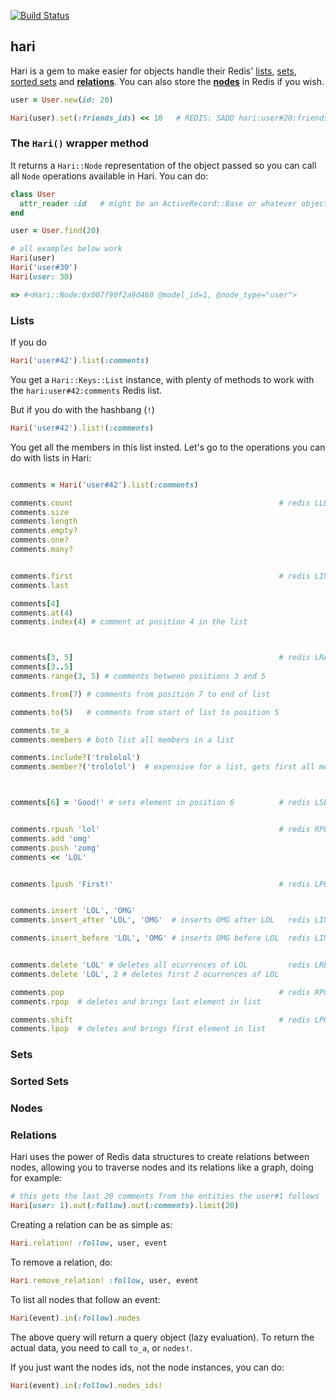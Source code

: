[![Build Status](https://travis-ci.org/Clubjudge/hari.png?branch=master)](https://travis-ci.org/Clubjudge/hari)

## hari

Hari is a gem to make easier for objects handle their Redis' [lists](https://github.com/Clubjudge/hari#lists), [sets](https://github.com/Clubjudge/hari#sets), [sorted sets](https://github.com/Clubjudge/hari#sorted_sets) and [**relations**](https://github.com/Clubjudge/hari#relations). You can also store the [**nodes**](https://github.com/Clubjudge/hari#nodes) in Redis if you wish.

```ruby
user = User.new(id: 20)

Hari(user).set(:friends_ids) << 10   # REDIS: SADD hari:user#20:friends_ids 10
```

### The `Hari()` wrapper method

It returns a `Hari::Node` representation of the object passed so you can call all `Node` operations available in Hari. You can do:

```ruby
class User
  attr_reader :id   # might be an ActiveRecord::Base or whatever object responds to #id
end

user = User.find(20)

# all examples below work
Hari(user)
Hari('user#30')
Hari(user: 30)

=> #<Hari::Node:0x007f90f2a9d460 @model_id=1, @node_type="user">
```

### Lists

If you do

```ruby
Hari('user#42').list(:comments)
```

You get a `Hari::Keys::List` instance, with plenty of methods to work with the `hari:user#42:comments` Redis list.

But if you do with the hashbang (`!`)

```ruby
Hari('user#42').list!(:comments)
```

You get all the members in this list insted. Let's go to the operations you can do with lists in Hari:

```ruby

comments = Hari('user#42').list(:comments)

comments.count                                              # redis LLEN
comments.size
comments.length
comments.empty?
comments.one?
comments.many?


comments.first                                              # redis LINDEX
comments.last

comments[4]
comments.at(4)
comments.index(4) # comment at position 4 in the list



comments[3, 5]                                              # redis LRANGE
comments[3..5]
comments.range(3, 5) # comments between positions 3 and 5

comments.from(7) # comments from position 7 to end of list

comments.to(5)   # comments from start of list to position 5

comments.to_a
comments.members # both list all members in a list

comments.include?('trololol')
comments.member?('trololol')  # expensive for a list, gets first all members



comments[6] = 'Good!' # sets element in position 6          # redis LSET


comments.rpush 'lol'                                        # redis RPUSH (append)
comments.add 'omg'
comments.push 'zomg'
comments << 'LOL'


comments.lpush 'First!'                                     # redis LPUSH (prepend)


comments.insert 'LOL', 'OMG'
comments.insert_after 'LOL', 'OMG'  # inserts OMG after LOL   redis LINSERT AFTER

comments.insert_before 'LOL', 'OMG' # inserts OMG before LOL  redis LINSERT BEFORE


comments.delete 'LOL' # deletes all ocurrences of LOL         redis LREM
comments.delete 'LOL', 2 # deletes first 2 ocurrences of LOL

comments.pop                                                # redis RPOP
comments.rpop  # deletes and brings last element in list

comments.shift                                              # redis LPOP
comments.lpop  # deletes and brings first element in list
```

### Sets

### Sorted Sets

### Nodes

### Relations

Hari uses the power of Redis data structures to create relations between nodes, allowing you to traverse nodes and its relations like a graph, doing for example:

```ruby
# this gets the last 20 comments from the entities the user#1 follows
Hari(user: 1).out(:follow).out(:comments).limit(20)
```

Creating a relation can be as simple as:

```ruby
Hari.relation! :follow, user, event
```

To remove a relation, do:

```ruby
Hari.remove_relation! :follow, user, event
```

To list all nodes that follow an event:

```ruby
Hari(event).in(:follow).nodes
```

The above query will return a query object (lazy evaluation). To return the actual data, you need to call `to_a`, or `nodes!`.

If you just want the nodes ids, not the node instances, you can do:

```ruby
Hari(event).in(:follow).nodes_ids!
```
